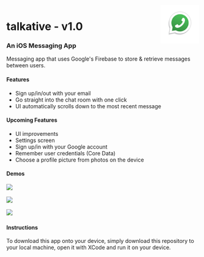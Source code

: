
<img src="talkative/Assets.xcassets/AppIcon-1.appiconset/Icon-1024.png" alt="Logo" height="100" align="right">

# talkative - v1.0 
### An iOS Messaging App
Messaging app that uses Google's Firebase to store & retrieve messages between users.

#### Features
* Sign up/in/out with your email
* Go straight into the chat room with one click
* UI automatically scrolls down to the most recent message


#### Upcoming Features
* UI improvements
* Settings screen
* Sign up/in with your Google account
* Remember user credentials (Core Data)
* Choose a profile picture from photos on the device



#### Demos
![](https://media.giphy.com/media/9D3vAfaYtXVl7BLSdF/giphy.gif)

![](https://media.giphy.com/media/28mfcZop9Mtnel4sJE/giphy.gif)

![](https://media.giphy.com/media/i4yufWosLWbM8XY6je/giphy.gif)



#### Instructions

To download this app onto your device, simply download this repository to your local machine, open it with XCode and run it on your device.
